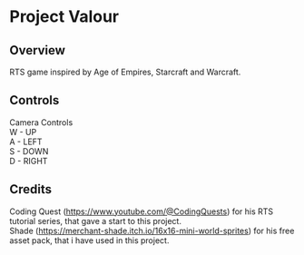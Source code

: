 # Project Valour
 
## Overview
RTS game inspired by Age of Empires, Starcraft and Warcraft. 

## Controls
Camera Controls <br /> W - UP <br /> A - LEFT <br /> S - DOWN <br /> D - RIGHT

## Credits
Coding Quest (https://www.youtube.com/@CodingQuests) for his RTS tutorial series, that gave a start to this project.  <br />
Shade (https://merchant-shade.itch.io/16x16-mini-world-sprites) for his free asset pack, that i have used in this project.
